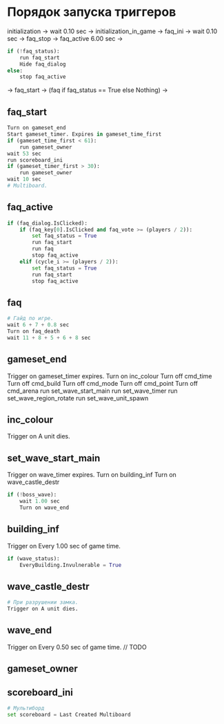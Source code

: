 # Порядок запуска триггеров

initialization -> wait 0.10 sec -> initialization_in_game -> faq_ini -> wait 0.10 sec -> faq_stop -> faq_active 6.00 sec ->

```python
if (!faq_status):
    run faq_start
    Hide faq_dialog
else:
    stop faq_active
```

-> faq_start -> (faq if faq_status == True else Nothing) -> 

## faq_start

```python
Turn on gameset_end
Start gameset_timer. Expires in gameset_time_first
if (gameset_time_first < 61):
    run gameset_owner
wait 53 sec
run scoreboard_ini
if (gameset_timer_first > 30):
    run gameset_owner
wait 10 sec
# Multiboard.
```

## faq_active

```python
if (faq_dialog.IsClicked):
    if (faq_key[0].IsClicked and faq_vote >= (players / 2)):
        set faq_status = True
        run faq_start
        run faq
        stop faq_active
    elif (cycle_i >= (players / 2)):
        set faq_status = True
        run faq_start
        stop faq_active
```

## faq

```python
# Гайд по игре.
wait 6 + 7 + 0.8 sec
Turn on faq_death
wait 11 + 8 + 5 + 6 + 8 sec
```

## gameset_end

Trigger on gameset_timer expires.
Turn on inc_colour
Turn off cmd_time
Turn off cmd_build
Turn off cmd_mode
Turn off cmd_point
Turn off cmd_arena
run set_wave_start_main
run set_wave_timer
run set_wave_region_rotate
run set_wave_unit_spawn

## inc_colour

Trigger on A unit dies.

## set_wave_start_main

Trigger on wave_timer expires.
Turn on building_inf
Turn on wave_castle_destr

```python
if (!boss_wave):
    wait 1.00 sec
    Turn on wave_end
```

## building_inf

Trigger on Every 1.00 sec of game time.

```python
if (wave_status):
    EveryBuilding.Invulnerable = True
```

## wave_castle_destr

```python
# При разрушении замка.
Trigger on A unit dies.
```

## wave_end

Trigger on Every 0.50 sec of game time.
// TODO

## gameset_owner

## scoreboard_ini

```python
# Мультиборд
set scoreboard = Last Created Multiboard
```
